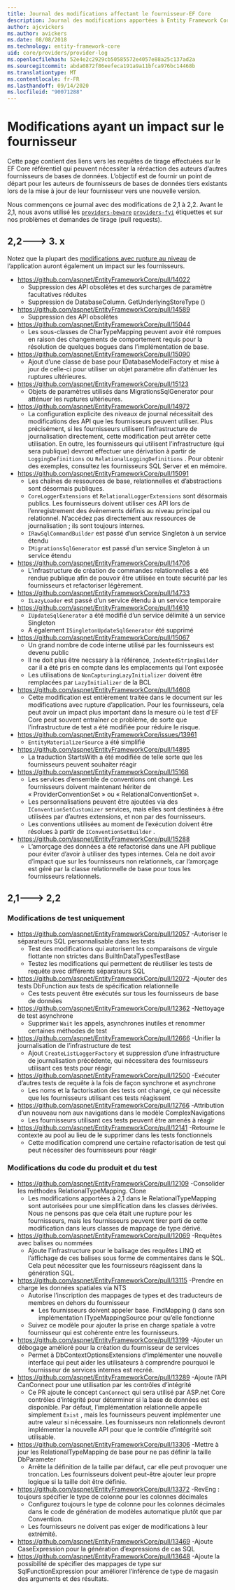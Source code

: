 ```yaml
---
title: Journal des modifications affectant le fournisseur-EF Core
description: Journal des modifications apportées à Entity Framework Core qui ont un impact sur les fournisseurs
author: ajcvickers
ms.author: avickers
ms.date: 08/08/2018
ms.technology: entity-framework-core
uid: core/providers/provider-log
ms.openlocfilehash: 52e4e2c2929cb50585572e4057e88a25c137ad2a
ms.sourcegitcommit: abda0872f86eefeca191a9a11bfca976bc14468b
ms.translationtype: MT
ms.contentlocale: fr-FR
ms.lasthandoff: 09/14/2020
ms.locfileid: "90071288"
---
```

# <a name="provider-impacting-changes"></a>Modifications ayant un impact sur le fournisseur

Cette page contient des liens vers les requêtes de tirage effectuées sur le EF Core référentiel qui peuvent nécessiter la réréaction des auteurs d’autres fournisseurs de bases de données. L’objectif est de fournir un point de départ pour les auteurs de fournisseurs de bases de données tiers existants lors de la mise à jour de leur fournisseur vers une nouvelle version.

Nous commençons ce journal avec des modifications de 2,1 à 2,2. Avant le 2,1, nous avons utilisé les [`providers-beware`](https://github.com/aspnet/EntityFrameworkCore/labels/providers-beware) [`providers-fyi`](https://github.com/aspnet/EntityFrameworkCore/labels/providers-fyi) étiquettes et sur nos problèmes et demandes de tirage (pull requests).

## <a name="22-----3x"></a>2,2---> 3. x

Notez que la plupart des [modifications avec rupture au niveau](xref:core/what-is-new/ef-core-3.x/breaking-changes) de l’application auront également un impact sur les fournisseurs.

* <https://github.com/aspnet/EntityFrameworkCore/pull/14022>
  * Suppression des API obsolètes et des surcharges de paramètre facultatives réduites
  * Suppression de DatabaseColumn. GetUnderlyingStoreType ()
* <https://github.com/aspnet/EntityFrameworkCore/pull/14589>
  * Suppression des API obsolètes
* <https://github.com/aspnet/EntityFrameworkCore/pull/15044>
  * Les sous-classes de CharTypeMapping peuvent avoir été rompues en raison des changements de comportement requis pour la résolution de quelques bogues dans l’implémentation de base.
* <https://github.com/aspnet/EntityFrameworkCore/pull/15090>
  * Ajout d’une classe de base pour IDatabaseModelFactory et mise à jour de celle-ci pour utiliser un objet paramètre afin d’atténuer les ruptures ultérieures.
* <https://github.com/aspnet/EntityFrameworkCore/pull/15123>
  * Objets de paramètres utilisés dans MigrationsSqlGenerator pour atténuer les ruptures ultérieures.
* <https://github.com/aspnet/EntityFrameworkCore/pull/14972>
  * La configuration explicite des niveaux de journal nécessitait des modifications des API que les fournisseurs peuvent utiliser. Plus précisément, si les fournisseurs utilisent l’infrastructure de journalisation directement, cette modification peut arrêter cette utilisation. En outre, les fournisseurs qui utilisent l’infrastructure (qui sera publique) devront effectuer une dérivation à partir de `LoggingDefinitions` ou `RelationalLoggingDefinitions` . Pour obtenir des exemples, consultez les fournisseurs SQL Server et en mémoire.
* <https://github.com/aspnet/EntityFrameworkCore/pull/15091>
  * Les chaînes de ressources de base, relationnelles et d’abstractions sont désormais publiques.
  * `CoreLoggerExtensions` et `RelationalLoggerExtensions` sont désormais publics. Les fournisseurs doivent utiliser ces API lors de l’enregistrement des événements définis au niveau principal ou relationnel. N’accédez pas directement aux ressources de journalisation ; ils sont toujours internes.
  * `IRawSqlCommandBuilder` est passé d’un service Singleton à un service étendu
  * `IMigrationsSqlGenerator` est passé d’un service Singleton à un service étendu
* <https://github.com/aspnet/EntityFrameworkCore/pull/14706>
  * L’infrastructure de création de commandes relationnelles a été rendue publique afin de pouvoir être utilisée en toute sécurité par les fournisseurs et refactoriser légèrement.
* <https://github.com/aspnet/EntityFrameworkCore/pull/14733>
  * `ILazyLoader` est passé d’un service étendu à un service temporaire
* <https://github.com/aspnet/EntityFrameworkCore/pull/14610>
  * `IUpdateSqlGenerator` a été modifié d’un service délimité à un service Singleton
  * A également `ISingletonUpdateSqlGenerator` été supprimé
* <https://github.com/aspnet/EntityFrameworkCore/pull/15067>
  * Un grand nombre de code interne utilisé par les fournisseurs est devenu public
  * Il ne doit plus être necssary à la référence, `IndentedStringBuilder` car il a été pris en compte dans les emplacements qui l’ont exposée
  * Les utilisations de `NonCapturingLazyInitializer` doivent être remplacées par `LazyInitializer` de la BCL
* <https://github.com/aspnet/EntityFrameworkCore/pull/14608>
  * Cette modification est entièrement traitée dans le document sur les modifications avec rupture d’application. Pour les fournisseurs, cela peut avoir un impact plus important dans la mesure où le test d’EF Core peut souvent entraîner ce problème, de sorte que l’infrastructure de test a été modifiée pour réduire le risque.
* <https://github.com/aspnet/EntityFrameworkCore/issues/13961>
  * `EntityMaterializerSource` a été simplifié
* <https://github.com/aspnet/EntityFrameworkCore/pull/14895>
  * La traduction StartsWith a été modifiée de telle sorte que les fournisseurs peuvent souhaiter réagir
* <https://github.com/aspnet/EntityFrameworkCore/pull/15168>
  * Les services d’ensemble de conventions ont changé. Les fournisseurs doivent maintenant hériter de « ProviderConventionSet » ou « RelationalConventionSet ».
  * Les personnalisations peuvent être ajoutées via des `IConventionSetCustomizer` services, mais elles sont destinées à être utilisées par d’autres extensions, et non par des fournisseurs.
  * Les conventions utilisées au moment de l’exécution doivent être résolues à partir de `IConventionSetBuilder` .
* <https://github.com/aspnet/EntityFrameworkCore/pull/15288>
  * L’amorçage des données a été refactorisé dans une API publique pour éviter d’avoir à utiliser des types internes. Cela ne doit avoir d’impact que sur les fournisseurs non relationnels, car l’amorçage est géré par la classe relationnelle de base pour tous les fournisseurs relationnels.

## <a name="21-----22"></a>2,1---> 2,2

### <a name="test-only-changes"></a>Modifications de test uniquement

* <https://github.com/aspnet/EntityFrameworkCore/pull/12057> -Autoriser le séparateurs SQL personnalisable dans les tests
  * Test des modifications qui autorisent les comparaisons de virgule flottante non strictes dans BuiltInDataTypesTestBase
  * Testez les modifications qui permettent de réutiliser les tests de requête avec différents séparateurs SQL
* <https://github.com/aspnet/EntityFrameworkCore/pull/12072> -Ajouter des tests DbFunction aux tests de spécification relationnelle
  * Ces tests peuvent être exécutés sur tous les fournisseurs de base de données
* <https://github.com/aspnet/EntityFrameworkCore/pull/12362> -Nettoyage de test asynchrone
  * Supprimer `Wait` les appels, asynchrones inutiles et renommer certaines méthodes de test
* <https://github.com/aspnet/EntityFrameworkCore/pull/12666> -Unifier la journalisation de l’infrastructure de test
  * Ajout `CreateListLoggerFactory` et suppression d’une infrastructure de journalisation précédente, qui nécessitera des fournisseurs utilisant ces tests pour réagir
* <https://github.com/aspnet/EntityFrameworkCore/pull/12500> -Exécuter d’autres tests de requête à la fois de façon synchrone et asynchrone
  * Les noms et la factorisation des tests ont changé, ce qui nécessite que les fournisseurs utilisant ces tests réagissent
* <https://github.com/aspnet/EntityFrameworkCore/pull/12766> -Attribution d’un nouveau nom aux navigations dans le modèle ComplexNavigations
  * Les fournisseurs utilisant ces tests peuvent être amenés à réagir
* <https://github.com/aspnet/EntityFrameworkCore/pull/12141> -Retourne le contexte au pool au lieu de le supprimer dans les tests fonctionnels
  * Cette modification comprend une certaine refactorisation de test qui peut nécessiter des fournisseurs pour réagir

### <a name="test-and-product-code-changes"></a>Modifications du code du produit et du test

* <https://github.com/aspnet/EntityFrameworkCore/pull/12109> -Consolider les méthodes RelationalTypeMapping. Clone
  * Les modifications apportées à 2,1 dans le RelationalTypeMapping sont autorisées pour une simplification dans les classes dérivées. Nous ne pensons pas que cela était une rupture pour les fournisseurs, mais les fournisseurs peuvent tirer parti de cette modification dans leurs classes de mappage de type dérivé.
* <https://github.com/aspnet/EntityFrameworkCore/pull/12069> -Requêtes avec balises ou nommées
  * Ajoute l’infrastructure pour le balisage des requêtes LINQ et l’affichage de ces balises sous forme de commentaires dans le SQL. Cela peut nécessiter que les fournisseurs réagissent dans la génération SQL.
* <https://github.com/aspnet/EntityFrameworkCore/pull/13115> -Prendre en charge les données spatiales via NTS
  * Autorise l’inscription des mappages de types et des traducteurs de membres en dehors du fournisseur
    * Les fournisseurs doivent appeler base. FindMapping () dans son implémentation ITypeMappingSource pour qu’elle fonctionne
  * Suivez ce modèle pour ajouter la prise en charge spatiale à votre fournisseur qui est cohérente entre les fournisseurs.
* <https://github.com/aspnet/EntityFrameworkCore/pull/13199> -Ajouter un débogage amélioré pour la création du fournisseur de services
  * Permet à DbContextOptionsExtensions d’implémenter une nouvelle interface qui peut aider les utilisateurs à comprendre pourquoi le fournisseur de services internes est recréé.
* <https://github.com/aspnet/EntityFrameworkCore/pull/13289> -Ajoute l’API CanConnect pour une utilisation par les contrôles d’intégrité
  * Ce PR ajoute le concept `CanConnect` qui sera utilisé par ASP.net Core contrôles d’intégrité pour déterminer si la base de données est disponible. Par défaut, l’implémentation relationnelle appelle simplement `Exist` , mais les fournisseurs peuvent implémenter une autre valeur si nécessaire. Les fournisseurs non relationnels devront implémenter la nouvelle API pour que le contrôle d’intégrité soit utilisable.
* <https://github.com/aspnet/EntityFrameworkCore/pull/13306> -Mettre à jour les RelationalTypeMapping de base pour ne pas définir la taille DbParameter
  * Arrête la définition de la taille par défaut, car elle peut provoquer une troncation. Les fournisseurs doivent peut-être ajouter leur propre logique si la taille doit être définie.
* <https://github.com/aspnet/EntityFrameworkCore/pull/13372> -RevEng : toujours spécifier le type de colonne pour les colonnes décimales
  * Configurez toujours le type de colonne pour les colonnes décimales dans le code de génération de modèles automatique plutôt que par Convention.
  * Les fournisseurs ne doivent pas exiger de modifications à leur extrémité.
* <https://github.com/aspnet/EntityFrameworkCore/pull/13469> -Ajoute CaseExpression pour la génération d’expressions de cas SQL
* <https://github.com/aspnet/EntityFrameworkCore/pull/13648> -Ajoute la possibilité de spécifier des mappages de type sur SqlFunctionExpression pour améliorer l’inférence de type de magasin des arguments et des résultats.
